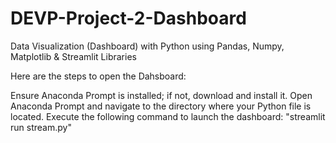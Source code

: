 # DEVP-Project-2-Dashboard
Data Visualization (Dashboard) with Python using Pandas, Numpy, Matplotlib &amp; Streamlit Libraries 

Here are the steps to open the Dahsboard:

Ensure Anaconda Prompt is installed; if not, download and install it.
Open Anaconda Prompt and navigate to the directory where your Python file is located.
Execute the following command to launch the dashboard: "streamlit run stream.py"
